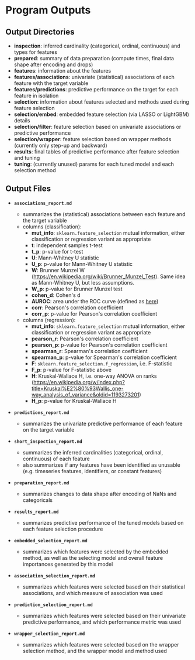 # Program Outputs

## Output Directories

- **inspection**: inferred cardinality (categorical, ordinal, continuous) and
  types for features
- **prepared**: summary of data preparation (compute times, final data shape
  after encoding and drops)
- **features**: information about the features
- **features/associations**: univariate (statistical) associations of each
  feature with the target variable
- **features/predictions**: predictive performance on the target for each
  feature in isolation
- **selection**: information about features selected and methods used during
  feature selection
- **selection/embed**: embedded feature selection (via LASSO or LightGBM)
  details
- **selection/filter**: feature selection based on univariate associations or
  predictive performance
- **selection/wrapper**: feature selection based on wrapper methods
  (currently only step-up and backward)
- **results**: final tables of predictive performance after feature selection
  and tuning
- **tuning**: (currently unused) params for each tuned model and each
  selection method

## Output Files

- **`associations_report.md`**
  - summarizes the (statistical) associations between each feature and the
    target variable
  - columns (classification):
    - **mut_info**: `sklearn.feature_selection` mutual information, either
      classification or regression variant as appropriate
    - **t**: independent samples t-test
    - **t_p**: p-value for t-test
    - **U**: Mann-Whitney U statistic
    - **U_p**: p-value for Mann-Whitney U statistic
    - **W**: Brunner Munzel W
      (https://en.wikipedia.org/wiki/Brunner_Munzel_Test). Same idea as
      Mann-Whitney U, but less assumptions.
    - **W_p**: p-value for Brunner Munzel test
    - **cohen_d**: Cohen's d
    - **AUROC**: area under the ROC curve (defined as
      [here](https://en.wikipedia.org/w/index.php?title=Mann%E2%80%93Whitney_U_test&oldid=1188631305#Area-under-curve_(AUC)_statistic_for_ROC_curves))
    - **corr**: Pearson's correlation coefficient
    - **corr_p**: p-value for Pearson's correlation coefficient
  - columns (regression):
    - **mut_info**: `sklearn.feature_selection` mutual information, either
      classification or regression variant as appropriate
    - **pearson_r**: Pearson's correlation coefficient
    - **pearson_p**: p-value for Pearson's correlation coefficient
    - **spearman_r**: Spearman's correlation coefficient
    - **spearman_p**: p-value for Spearman's correlation coefficient
    - **F**: `sklearn.feature_selection.f_regression`, i.e. F-statistic
    - **F_p**: p-value for F-statistic above
    - **H**: Kruskal-Wallace H, i.e. one-way ANOVA on ranks
      (https://en.wikipedia.org/w/index.php?title=Kruskal%E2%80%93Wallis_one-way_analysis_of_variance&oldid=1193273201)
    - **H_p**: p-value for Kruskal-Wallace H

- **`predictions_report.md`**
  - summarizes the univariate predictive performance of each feature on the
    target variable
- **`short_inspection_report.md`**
  - summarizes the inferred cardinalities (categorical, ordinal, continuous)
    of each feature
  - also summarizes if any features have been identified as unusable (e.g.
    timeseries features, identifiers, or constant features)
- **`preparation_report.md`**
  - summarizes changes to data shape after encoding of NaNs and categoricals
- **`results_report.md`**
  - summarizes predictive performance of the tuned models based on each
    feature selection procedure
- **`embedded_selection_report.md`**
  - summarizes which features were selected by the embedded method, as well
    as the selecting model and overall feature importances generated by this
    model
- **`association_selection_report.md`**
  - summarizes which features were selected based on their statistical
    associations, and which measure of association was used
- **`prediction_selection_report.md`**
  - summarizes which features were selected based on their univariate
    predictive performance, and which performance metric was used
- **`wrapper_selection_report.md`**
  - summarizes which features were selected based on the wrapper selection
    method, and the wrapper model and method used